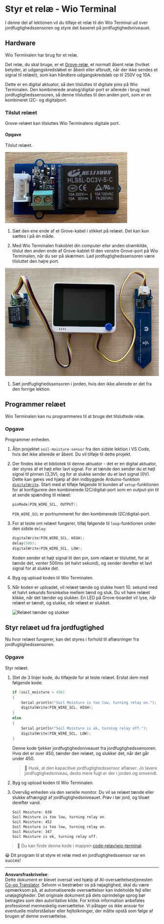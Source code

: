 <!--
CO_OP_TRANSLATOR_METADATA:
{
  "original_hash": "f3c5d8afa2ef6a0b425ef8ff20615cb4",
  "translation_date": "2025-08-27T22:58:12+00:00",
  "source_file": "2-farm/lessons/3-automated-plant-watering/wio-terminal-relay.md",
  "language_code": "da"
}
-->
# Styr et relæ - Wio Terminal

I denne del af lektionen vil du tilføje et relæ til din Wio Terminal ud over jordfugtighedssensoren og styre det baseret på jordfugtighedsniveauet.

## Hardware

Wio Terminalen har brug for et relæ.

Det relæ, du skal bruge, er et [Grove-relæ](https://www.seeedstudio.com/Grove-Relay.html), et normalt åbent relæ (hvilket betyder, at udgangskredsløbet er åbent eller afbrudt, når der ikke sendes et signal til relæet), som kan håndtere udgangskredsløb op til 250V og 10A.

Dette er en digital aktuator, så den tilsluttes til digitale pins på Wio Terminalen. Den kombinerede analog/digital-port er allerede i brug med jordfugtighedssensoren, så denne tilsluttes til den anden port, som er en kombineret I2C- og digitalport.

### Tilslut relæet

Grove-relæet kan tilsluttes Wio Terminalens digitale port.

#### Opgave

Tilslut relæet.

![Et Grove-relæ](../../../../../translated_images/grove-relay.d426958ca210fbd0fb7983d7edc069d46c73a8b0a099d94797bd756f7b6bb6be.da.png)

1. Sæt den ene ende af et Grove-kabel i stikket på relæet. Det kan kun sættes i på én måde.

1. Med Wio Terminalen frakoblet din computer eller anden strømkilde, tilslut den anden ende af Grove-kablet til den venstre Grove-port på Wio Terminalen, når du ser på skærmen. Lad jordfugtighedssensoren være tilsluttet den højre port.

![Grove-relæet tilsluttet venstre port og jordfugtighedssensoren tilsluttet højre port](../../../../../translated_images/wio-relay-and-soil-moisture-sensor.ed722202d42babe0be5f4518cf13e8c2c81e8df21d37839266cbdb60cf30172d.da.png)

1. Sæt jordfugtighedssensoren i jorden, hvis den ikke allerede er det fra den forrige lektion.

## Programmer relæet

Wio Terminalen kan nu programmeres til at bruge det tilsluttede relæ.

### Opgave

Programmer enheden.

1. Åbn projektet `soil-moisture-sensor` fra den sidste lektion i VS Code, hvis det ikke allerede er åbent. Du vil tilføje til dette projekt.

2. Der findes ikke et bibliotek til denne aktuator - det er en digital aktuator, der styres af et højt eller lavt signal. For at tænde den sender du et højt signal til pinnen (3,3V), og for at slukke sender du et lavt signal (0V). Dette kan gøres ved hjælp af den indbyggede Arduino-funktion [`digitalWrite`](https://www.arduino.cc/reference/en/language/functions/digital-io/digitalwrite/). Start med at tilføje følgende til bunden af `setup`-funktionen for at konfigurere den kombinerede I2C/digital-port som en output-pin til at sende spænding til relæet:

    ```cpp
    pinMode(PIN_WIRE_SCL, OUTPUT);
    ```

    `PIN_WIRE_SCL` er portnummeret for den kombinerede I2C/digital-port.

1. For at teste om relæet fungerer, tilføj følgende til `loop`-funktionen under den sidste `delay`:

    ```cpp
    digitalWrite(PIN_WIRE_SCL, HIGH);
    delay(500);
    digitalWrite(PIN_WIRE_SCL, LOW);
    ```

    Koden sender et højt signal til den pin, som relæet er tilsluttet, for at tænde det, venter 500ms (et halvt sekund), og sender derefter et lavt signal for at slukke det.

1. Byg og upload koden til Wio Terminalen.

1. Når koden er uploadet, vil relæet tænde og slukke hvert 10. sekund med et halvt sekunds forsinkelse mellem tænd og sluk. Du vil høre relæet klikke, når det tænder og slukker. En LED på Grove-boardet vil lyse, når relæet er tændt, og slukke, når relæet er slukket.

    ![Relæet tænder og slukker](../../../../../images/relay-turn-on-off.gif)

## Styr relæet ud fra jordfugtighed

Nu hvor relæet fungerer, kan det styres i forhold til aflæsninger fra jordfugtighedssensoren.

### Opgave

Styr relæet.

1. Slet de 3 linjer kode, du tilføjede for at teste relæet. Erstat dem med følgende kode:

    ```cpp
    if (soil_moisture > 450)
    {
        Serial.println("Soil Moisture is too low, turning relay on.");
        digitalWrite(PIN_WIRE_SCL, HIGH);
    }
    else
    {
        Serial.println("Soil Moisture is ok, turning relay off.");
        digitalWrite(PIN_WIRE_SCL, LOW);
    }
    ```

    Denne kode tjekker jordfugtighedsniveauet fra jordfugtighedssensoren. Hvis det er over 450, tænder den relæet, og slukker det, når det går under 450.

    > 💁 Husk, at den kapacitive jordfugtighedssensor aflæser: Jo lavere jordfugtighedsniveau, desto mere fugt er der i jorden og omvendt.

1. Byg og upload koden til Wio Terminalen.

1. Overvåg enheden via den serielle monitor. Du vil se relæet tænde eller slukke afhængigt af jordfugtighedsniveauet. Prøv i tør jord, og tilsæt derefter vand.

    ```output
    Soil Moisture: 638
    Soil Moisture is too low, turning relay on.
    Soil Moisture: 452
    Soil Moisture is too low, turning relay on.
    Soil Moisture: 347
    Soil Moisture is ok, turning relay off.
    ```

> 💁 Du kan finde denne kode i mappen [code-relay/wio-terminal](../../../../../2-farm/lessons/3-automated-plant-watering/code-relay/wio-terminal).

😀 Dit program til at styre et relæ med en jordfugtighedssensor var en succes!

---

**Ansvarsfraskrivelse**:  
Dette dokument er blevet oversat ved hjælp af AI-oversættelsestjenesten [Co-op Translator](https://github.com/Azure/co-op-translator). Selvom vi bestræber os på nøjagtighed, skal du være opmærksom på, at automatiserede oversættelser kan indeholde fejl eller unøjagtigheder. Det originale dokument på dets oprindelige sprog bør betragtes som den autoritative kilde. For kritisk information anbefales professionel menneskelig oversættelse. Vi påtager os ikke ansvar for eventuelle misforståelser eller fejltolkninger, der måtte opstå som følge af brugen af denne oversættelse.